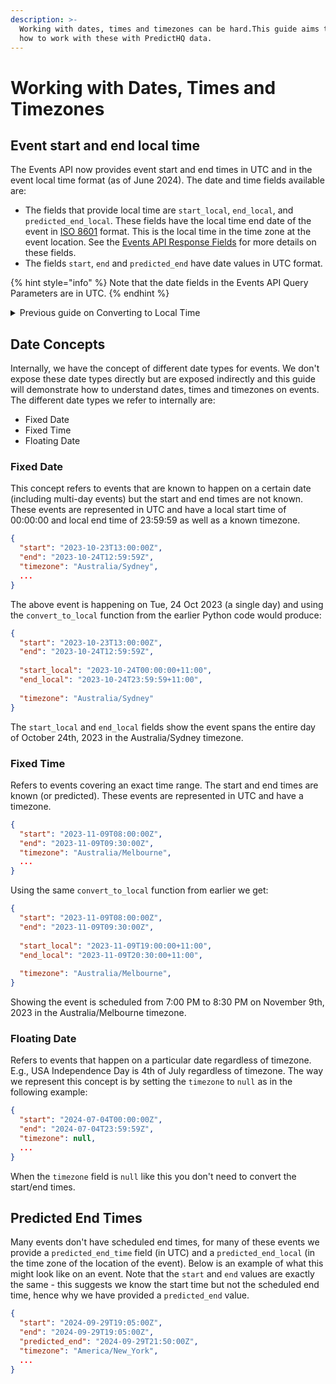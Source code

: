 ```yaml
---
description: >-
  Working with dates, times and timezones can be hard.This guide aims to clarify
  how to work with these with PredictHQ data.
---
```


# Working with Dates, Times and Timezones

## Event start and end local time

The Events API now provides event start and end times in UTC and in the event local time format (as of June 2024). The date and time fields available are:

* The fields that provide local time are `start_local`, `end_local`, and `predicted_end_local`. These fields have the local time end date of the event in [ISO 8601](https://en.wikipedia.org/wiki/ISO\_8601) format. This is the local time in the time zone at the event location. See the [Events API Response Fields](../../../api/events/search-events.md#response-fields) for more details on these fields.
* The fields `start`, `end` and `predicted_end` have date values in UTC format.

{% hint style="info" %}
Note that the date fields in the Events API Query Parameters are in UTC.
{% endhint %}

<details>

<summary>Previous guide on Converting to Local Time</summary>

Dates and times of events provided by the Event API are in UTC and in the local time where the event is occurring. If you want to convert the dates into another time zone see the guide below.&#x20;

Below is an example of converting UTC time to local time using the `pytz` library in Python.

```python
from datetime import datetime
import pytz

# Example dates for an event retrieved from Events API.
# The rest of the event data has been stripped out for brevity.
event = {
  "start": "2023-10-23T13:00:00Z",
  "end": "2023-10-24T12:59:59Z",
  "timezone": "Australia/Sydney",
}

# Function to convert a UTC datetime string to a local datetime string using the given timezone
def convert_to_local(date_str, timezone_str):
    utc_dt = datetime.fromisoformat(date_str.replace("Z", "+00:00"))
    target_tz = pytz.timezone(timezone_str)
    local_dt = utc_dt.astimezone(target_tz)
    return local_dt.isoformat()

event["start_tz_converted"] = convert_to_local(event["start"], event["timezone"])
event["end_tz_converted"] = convert_to_local(event["end"], event["timezone"])

print(event)
```

Dates are a little more complex and the rest of this guide will help you understand how dates are represented in our data.

</details>

## Date Concepts

Internally, we have the concept of different date types for events. We don't expose these date types directly but are exposed indirectly and this guide will demonstrate how to understand dates, times and timezones on events. The different date types we refer to internally are:

* Fixed Date
* Fixed Time
* Floating Date

### Fixed Date

This concept refers to events that are known to happen on a certain date (including multi-day events) but the start and end times are not known. These events are represented in UTC and have a local start time of 00:00:00 and local end time of 23:59:59 as well as a known timezone.

```json
{
  "start": "2023-10-23T13:00:00Z",
  "end": "2023-10-24T12:59:59Z",
  "timezone": "Australia/Sydney",
  ...
}
```

The above event is happening on Tue, 24 Oct 2023 (a single day) and using the `convert_to_local` function from the earlier Python code would produce:

```json
{
  "start": "2023-10-23T13:00:00Z",
  "end": "2023-10-24T12:59:59Z",
  
  "start_local": "2023-10-24T00:00:00+11:00",
  "end_local": "2023-10-24T23:59:59+11:00",
  
  "timezone": "Australia/Sydney"
}
```

The `start_local` and `end_local` fields show the event spans the entire day of October 24th, 2023 in the Australia/Sydney timezone.

### Fixed Time

Refers to events covering an exact time range. The start and end times are known (or predicted). These events are represented in UTC and have a timezone.&#x20;

```json
{
  "start": "2023-11-09T08:00:00Z",
  "end": "2023-11-09T09:30:00Z",
  "timezone": "Australia/Melbourne",
  ...
}
```

Using the same `convert_to_local` function from earlier we get:

```json
{
  "start": "2023-11-09T08:00:00Z",
  "end": "2023-11-09T09:30:00Z",
  
  "start_local": "2023-11-09T19:00:00+11:00",
  "end_local": "2023-11-09T20:30:00+11:00",
  
  "timezone": "Australia/Melbourne",
}
```

Showing the event is scheduled from 7:00 PM to 8:30 PM on November 9th, 2023 in the Australia/Melbourne timezone.

### Floating Date

Refers to events that happen on a particular date regardless of timezone. E.g., USA Independence Day is 4th of July regardless of timezone. The way we represent this concept is by setting the `timezone` to `null` as in the following example:

```json
{
  "start": "2024-07-04T00:00:00Z",
  "end": "2024-07-04T23:59:59Z",
  "timezone": null,
  ...
}
```

When the `timezone` field is `null` like this you don't need to convert the start/end times.

## Predicted End Times

Many events don't have scheduled end times, for many of these events we provide a `predicted_end_time` field (in UTC) and a `predicted_end_local` (in the time zone of the location of the event). Below is an example of what this might look like on an event. Note that the `start` and `end` values are exactly the same - this suggests we know the start time but not the scheduled end time, hence why we have provided a `predicted_end` value.

```json
{
  "start": "2024-09-29T19:05:00Z",
  "end": "2024-09-29T19:05:00Z",
  "predicted_end": "2024-09-29T21:50:00Z",
  "timezone": "America/New_York",
  ...
}
```

